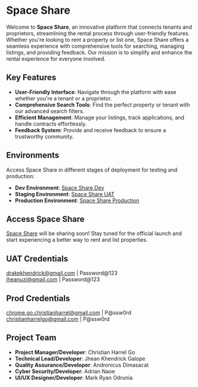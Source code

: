 # Space Share

Welcome to **Space Share**, an innovative platform that connects tenants and proprietors, streamlining the rental process through user-friendly features. Whether you're looking to rent a property or list one, Space Share offers a seamless experience with comprehensive tools for searching, managing listings, and providing feedback. Our mission is to simplify and enhance the rental experience for everyone involved.

## Key Features

- **User-Friendly Interface**: Navigate through the platform with ease whether you're a tenant or a proprietor.
- **Comprehensive Search Tools**: Find the perfect property or tenant with our advanced search filters.
- **Efficient Management**: Manage your listings, track applications, and handle contracts effortlessly.
- **Feedback System**: Provide and receive feedback to ensure a trustworthy community.

## Environments

Access Space Share in different stages of deployment for testing and production:

- **Dev Environment**: [Space Share Dev](https://dev.spaceshare.site/)
- **Staging Environment**: [Space Share UAT](https://uat.spaceshare.site/)
- **Production Environment**: [Space Share Production](https://spaceshare.site/)

## Access Space Share

[Space Share](https://spaceshare.site/) will be sharing soon! Stay tuned for the official launch and start experiencing a better way to rent and list properties.

## UAT Credentials
drakekhendrick@gmail.com | Password@123 <br>
jheanuzi@gmail.com | Password@123

## Prod Credentials
chrome.go.christianharrel@gmail.com | P@ssw0rd <br>
christianharrelgo@gmail.com | P@ssw0rd

## Project Team

- **Project Manager/Developer**: Christian Harrel Go
- **Technical Lead/Developer**: Jhean Khendrick Galope
- **Quality Assurance/Developer**: Andronicus Dimasacat
- **Cyber Security/Developer**: Adrian Naoe
- **UI/UX Designer/Developer**: Mark Ryan Odrunia
